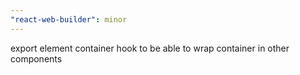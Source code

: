 ```yaml
---
"react-web-builder": minor
---
```


export element container hook to be able to wrap container in other components
